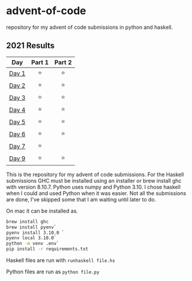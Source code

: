 # advent-of-code
repository for my advent of code submissions in python and haskell.
<!--- advent_readme_stars table --->
## 2021 Results

| Day | Part 1 | Part 2 |
| :---: | :---: | :---: |
| [Day 1](https://adventofcode.com/2021/day/1) | ⭐ | ⭐ |
| [Day 2](https://adventofcode.com/2021/day/2) | ⭐ | ⭐ |
| [Day 3](https://adventofcode.com/2021/day/3) | ⭐ | ⭐ |
| [Day 4](https://adventofcode.com/2021/day/4) | ⭐ | ⭐ |
| [Day 5](https://adventofcode.com/2021/day/5) | ⭐ | ⭐ |
| [Day 6](https://adventofcode.com/2021/day/6) | ⭐ | ⭐ |
| [Day 7](https://adventofcode.com/2021/day/7) | ⭐ |   |
| [Day 9](https://adventofcode.com/2021/day/9) | ⭐ | ⭐ |
<!--- advent_readme_stars table --->


This is the repository for my advent of code submissions. For the Haskell submissions GHC must be installed using an installer or brew install ghc with version 8.10.7. Python uses numpy and Python 3.10. I chose haskell when I could and used Python when it was easier. Not all the submissions are done, I've skipped some that I am waiting until later to do.


On mac it can be installed as.

```bash
brew install ghc
brew install pyenv`
pyenv install 3.10.0 `
pyenv local 3.10.0`
python -m venv .env`
pip install -r requirements.txt
```


Haskell files are run with `runhaskell file.hs`

Python files are run as `python file.py`
